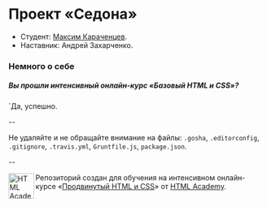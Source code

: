 # Проект «Седона»

* Студент: [Максим Караченцев](https://htmlacademy.ru/profile/id53764).
* Наставник: Андрей Захарченко.

### Немного о себе

##### Вы прошли интенсивный онлайн-курс «Базовый HTML и CSS»?
`Да, успешно.

--

Не удаляйте и не обращайте внимание на файлы: `.gosha`, `.editorconfig`, `.gitignore`, `.travis.yml`, `Gruntfile.js`, `package.json`.

--

<a href="https://htmlacademy.ru/advanced_intensive"><img align="left" width="50" height="50" title="HTML Academy" src="https://htmlacademy.ru/static/img/logo-github.svg"></a>

Репозиторий создан для обучения на интенсивном онлайн-курсе «[Продвинутый HTML и CSS](https://htmlacademy.ru/advanced_intensive)» от [HTML Academy](https://htmlacademy.ru).
